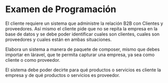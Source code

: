 # Examen de Programación
El cliente requiere un sistema que administre la relación B2B con Clientes y proveedores. Así mismo el cliente pide que no se  repita la empresa en la base de datos y se debe poder identificar cuales son clientes, cuales son proveedores y cuales están en ambas situaciones.

Elabora un sistema a manera de paquete de composer, mismo que debes importar en láravel, que te permita capturar una empresa, ya sea como cliente o como proveedor.

El sistema debe poder decirte  para qué productos o servicios es cliente la empresa y de qué productos o servicios es proveedor.

